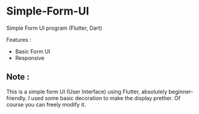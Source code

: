 # Simple-Form-UI
Simple Form UI program (Flutter, Dart)

Features :
- Basic Form UI
- Responsive

Note :
-
This is a simple form UI (User Interface) using Flutter, absolutely beginner-friendly. 
I used some basic decoration to make the display prettier.
Of course you can freely modify it.
